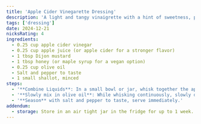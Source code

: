```yaml
---
title: 'Apple Cider Vinegarette Dressing'
description: 'A light and tangy vinaigrette with a hint of sweetness, perfect for elevating salads with the crisp flavor of fresh apples and a zesty vinegar kick.'
tags: ['dressing']
date: 2024-12-21
nicksRating: 4
ingredients:
  - 0.25 cup apple cider vinegar
  - 0.25 cup apple juice (or apple cider for a stronger flavor)
  - 1 tbsp Dijon mustard
  - 1 tbsp honey (or maple syrup for a vegan option)
  - 0.25 cup olive oil
  - Salt and pepper to taste
  - 1 small shallot, minced
steps:
  - '**Combine Liquids**: In a small bowl or jar, whisk together the apple cider vinegar, apple juice, Dijon mustard, and honey. Mix in shallot if using'
  - '**Slowly mix in olive oil**: While whisking continuously, slowly drizzle in olive oil so that it mixes evenly with the liquids. Alternatively, add olive oil and liquids to a sealed jar and shake well.'
  - '**Season** with salt and pepper to taste, serve immediately.'
addendum:
  - storage: Store in an air tight jar in the fridge for up to 1 week.
---
```

